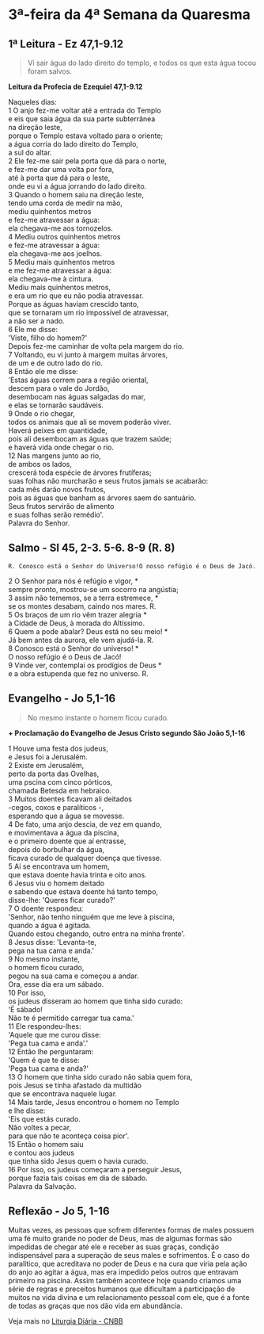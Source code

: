 # 3ª-feira da 4ª Semana da Quaresma

## 1ª Leitura - Ez 47,1-9.12

> Vi sair água do lado direito do templo, e todos os que esta água tocou foram salvos.

**Leitura da Profecia de Ezequiel 47,1-9.12**

Naqueles dias:     
1 O anjo fez-me voltar até a entrada do Templo   
 e eis que saia água da sua parte subterrânea   
 na direção leste,   
 porque o Templo estava voltado para o oriente;   
 a água corria do lado direito do Templo,   
 a sul do altar.    
2 Ele fez-me sair pela porta que dá para o norte,   
 e fez-me dar uma volta por fora,   
 até à porta que dá para o leste,   
 onde eu vi a água jorrando do lado direito.    
3 Quando o homem saiu na direção leste,   
 tendo uma corda de medir na mão,   
 mediu quinhentos metros   
 e fez-me atravessar a água:   
 ela chegava-me aos tornozelos.    
4 Mediu outros quinhentos metros   
 e fez-me atravessar a água:   
 ela chegava-me aos joelhos.    
5 Mediu mais quinhentos metros   
 e me fez-me atravessar a água:   
 ela chegava-me à cintura.   
 Mediu mais quinhentos metros,   
 e era um rio que eu não podia atravessar.   
 Porque as águas haviam crescido tanto,   
 que se tornaram um rio impossível de atravessar,   
 a não ser a nado.    
6 Ele me disse:   
 'Viste, filho do homem?'   
 Depois fez-me caminhar de volta pela margem do rio.    
7 Voltando, eu vi junto à margem muitas árvores,   
 de um e de outro lado do rio.    
8 Então ele me disse:   
 'Estas águas correm para a região oriental,   
 descem para o vale do Jordão,   
 desembocam nas águas salgadas do mar,   
 e elas se tornarão saudáveis.    
9 Onde o rio chegar,   
 todos os animais que ali se movem poderão viver.   
 Haverá peixes em quantidade,   
 pois ali desembocam as águas que trazem saúde;   
 e haverá vida onde chegar o rio.    
12 Nas margens junto ao rio,   
 de ambos os lados,   
 crescerá toda espécie de árvores frutíferas;   
 suas folhas não murcharão e seus frutos jamais se acabarão:   
 cada mês darão novos frutos,   
 pois as águas que banham as árvores saem do santuário.   
 Seus frutos servirão de alimento   
 e suas folhas serão remédio'.   
 Palavra do Senhor.

## Salmo - Sl 45, 2-3. 5-6. 8-9 (R. 8)

`R. Conosco está o Senhor do Universo!O nosso refúgio é o Deus de Jacó.`

2 O Senhor para nós é refúgio e vigor, *   
 sempre pronto, mostrou-se um socorro na angústia;    
3 assim não tememos, se a terra estremece, *   
 se os montes desabam, caindo nos mares. R.    
5 Os braços de um rio vêm trazer alegria *   
 à Cidade de Deus, à morada do Altíssimo.    
6 Quem a pode abalar? Deus está no seu meio! *   
 Já bem antes da aurora, ele vem ajudá-la. R.    
8 Conosco está o Senhor do universo! *   
 O nosso refúgio é o Deus de Jacó!    
9 Vinde ver, contemplai os prodígios de Deus *   
 e a obra estupenda que fez no universo. R.

## Evangelho - Jo 5,1-16

> No mesmo instante o homem ficou curado.

**+ Proclamação do Evangelho de Jesus Cristo segundo São João 5,1-16**

1 Houve uma festa dos judeus,   
 e Jesus foi a Jerusalém.    
2 Existe em Jerusalém,    
 perto da porta das Ovelhas,   
 uma pscina com cinco pórticos,   
 chamada Betesda em hebraico.    
3 Muitos doentes ficavam ali deitados   
 -cegos, coxos e paralíticos -,   
 esperando que a água se movesse.    
4 De fato, uma anjo descia, de vez em quando,   
 e movimentava a água da piscina,   
 e o primeiro doente que aí entrasse,   
 depois do borbulhar da água,   
 ficava curado de qualquer doença que tivesse.    
5 Aí se encontrava um homem,   
 que estava doente havia trinta e oito anos.    
6 Jesus viu o homem deitado    
 e sabendo que estava doente há tanto tempo,   
 disse-lhe: 'Queres ficar curado?'    
7 O doente respondeu:   
 'Senhor, não tenho ninguém que me leve à piscina,   
 quando a água é agitada.   
 Quando estou chegando, outro entra na minha frente'.    
8 Jesus disse: 'Levanta-te,   
 pega na tua cama e anda.'    
9 No mesmo instante,    
 o homem ficou curado,   
 pegou na sua cama e começou a andar.   
 Ora, esse dia era um sábado.    
10 Por isso,    
 os judeus disseram ao homem que tinha sido curado:   
 'É sábado!   
 Não te é permitido carregar tua cama.'    
11 Ele respondeu-lhes:   
 'Aquele que me curou disse:   
 'Pega tua cama e anda'.'    
12 Então lhe perguntaram:   
 'Quem é que te disse:   
 'Pega tua cama e anda?'    
13 O homem que tinha sido curado não sabia quem fora,   
 pois Jesus se tinha afastado da multidão   
 que se encontrava naquele lugar.    
14 Mais tarde, Jesus encontrou o homem no Templo   
 e lhe disse:   
 'Eis que estás curado.    
 Não voltes a pecar,   
 para que não te aconteça coisa pior'.    
15 Então o homem saiu    
 e contou aos judeus   
 que tinha sido Jesus quem o havia curado.    
16 Por isso, os judeus começaram a perseguir Jesus,    
 porque fazia tais coisas em dia de sábado.   
 Palavra da Salvação.

## Reflexão - Jo 5, 1-16

Muitas vezes, as pessoas que sofrem diferentes formas de males possuem uma fé muito grande no poder de Deus, mas de algumas formas são impedidas de chegar até ele e receber as suas graças, condição indispensável para a superação de seus males e sofrimentos. É o caso do paralítico, que acreditava no poder de Deus e na cura que viria pela ação do anjo ao agitar a água, mas era impedido pelos outros que entravam primeiro na piscina. Assim também acontece hoje quando criamos uma série de regras e preceitos humanos que dificultam a participação de muitos na vida divina e um relacionamento pessoal com ele, que é a fonte de todas as graças que nos dão vida em abundância.

Veja mais no [Liturgia Diária - CNBB](http://liturgiadiaria.cnbb.org.br/app/user/user/UserView.php?ano=2017&mes=3&dia=28)